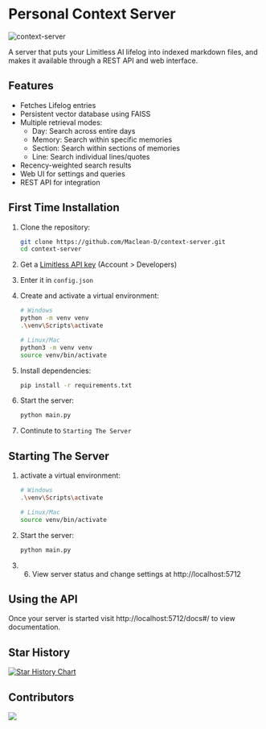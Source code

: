 # Personal Context Server

![context-server](https://github.com/Maclean-D/personal-context/raw/main/context-server.png)

A server that puts your Limitless AI lifelog into indexed markdown files, and makes it available through a REST API and web interface.

## Features

- Fetches Lifelog entries
- Persistent vector database using FAISS
- Multiple retrieval modes:
  - Day: Search across entire days
  - Memory: Search within specific memories
  - Section: Search within sections of memories
  - Line: Search individual lines/quotes
- Recency-weighted search results
- Web UI for settings and queries
- REST API for integration

## First Time Installation

1. Clone the repository:
   ```bash
   git clone https://github.com/Maclean-D/context-server.git
   cd context-server
   ```

2. Get a [Limitless API key](https://app.limitless.ai) (Account > Developers)

3. Enter it in `config.json`

3. Create and activate a virtual environment:
   ```bash
   # Windows
   python -m venv venv
   .\venv\Scripts\activate

   # Linux/Mac
   python3 -m venv venv
   source venv/bin/activate
   ```

4. Install dependencies:
   ```bash
   pip install -r requirements.txt
   ```

5. Start the server:
   ```bash
   python main.py
   ```

6. Continute to `Starting The Server`

## Starting The Server

1. activate a virtual environment:
   ```bash
   # Windows
   .\venv\Scripts\activate

   # Linux/Mac
   source venv/bin/activate
   ```

2. Start the server:
   ```bash
   python main.py
   ```

3. 6. View server status and change settings at http://localhost:5712

## Using the API

Once your server is started visit http://localhost:5712/docs#/ to view documentation.

## Star History

[![Star History Chart](https://api.star-history.com/svg?repos=Maclean-D/context-server&type=Date)](https://star-history.com/#Maclean-D/context-server&Date)

## Contributors

<a href="https://github.com/Maclean-D/context-server/graphs/contributors">
  <img src="https://contrib.rocks/image?repo=Maclean-D/context-server" />
</a>
